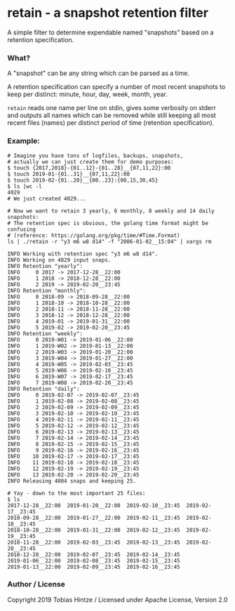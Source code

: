 # retain - a snapshot retention filter

A simple filter to determine expendable named "snapshots" based on a retention specification.

### What?

A "snapshot" can be any string which can be parsed as a time.

A retention specification can specify a number of most recent snapshots to keep per distinct: minute, hour, day, week, month, year.

`retain` reads one name per line on stdin, gives some verbosity on stderr and outputs all names which can be removed while still keeping all most recent files (names) per distinct period of time (retention specification).

### Example:

```
# Imagine you have tons of logfiles, backups, snapshots,
# actually we can just create them for demo purposes:
$ touch {2017,2018}-{01..12}-{01..28}__{07,11,22}:00
$ touch 2019-01-{01..31}__{07,11,22}:00
$ touch 2019-02-{01..20}__{00..23}:{00,15,30,45}
$ ls |wc -l
4029
# We just created 4029...

# Now we want to retain 3 yearly, 6 monthly, 8 weekly and 14 daily snapshots:
# The retention spec is obvious, the golang time format might be confusing
# (reference: https://golang.org/pkg/time/#Time.Format)
ls | ./retain -r "y3 m6 w8 d14" -f "2006-01-02__15:04" | xargs rm

INFO Working with retention spec "y3 m6 w8 d14".
INFO Working on 4029 input snaps.
INFO Retention "yearly":
INFO     0 2017 -> 2017-12-28__22:00
INFO     1 2018 -> 2018-12-28__22:00
INFO     2 2019 -> 2019-02-20__23:45
INFO Retention "monthly":
INFO     0 2018-09 -> 2018-09-28__22:00
INFO     1 2018-10 -> 2018-10-28__22:00
INFO     2 2018-11 -> 2018-11-28__22:00
INFO     3 2018-12 -> 2018-12-28__22:00
INFO     4 2019-01 -> 2019-01-31__22:00
INFO     5 2019-02 -> 2019-02-20__23:45
INFO Retention "weekly":
INFO     0 2019-W01 -> 2019-01-06__22:00
INFO     1 2019-W02 -> 2019-01-13__22:00
INFO     2 2019-W03 -> 2019-01-20__22:00
INFO     3 2019-W04 -> 2019-01-27__22:00
INFO     4 2019-W05 -> 2019-02-03__23:45
INFO     5 2019-W06 -> 2019-02-10__23:45
INFO     6 2019-W07 -> 2019-02-17__23:45
INFO     7 2019-W08 -> 2019-02-20__23:45
INFO Retention "daily":
INFO     0 2019-02-07 -> 2019-02-07__23:45
INFO     1 2019-02-08 -> 2019-02-08__23:45
INFO     2 2019-02-09 -> 2019-02-09__23:45
INFO     3 2019-02-10 -> 2019-02-10__23:45
INFO     4 2019-02-11 -> 2019-02-11__23:45
INFO     5 2019-02-12 -> 2019-02-12__23:45
INFO     6 2019-02-13 -> 2019-02-13__23:45
INFO     7 2019-02-14 -> 2019-02-14__23:45
INFO     8 2019-02-15 -> 2019-02-15__23:45
INFO     9 2019-02-16 -> 2019-02-16__23:45
INFO    10 2019-02-17 -> 2019-02-17__23:45
INFO    11 2019-02-18 -> 2019-02-18__23:45
INFO    12 2019-02-19 -> 2019-02-19__23:45
INFO    13 2019-02-20 -> 2019-02-20__23:45
INFO Releasing 4004 snaps and keeping 25.

# Yay - down to the most important 25 files:
$ ls
2017-12-28__22:00  2019-01-20__22:00  2019-02-10__23:45  2019-02-17__23:45
2018-09-28__22:00  2019-01-27__22:00  2019-02-11__23:45  2019-02-18__23:45
2018-10-28__22:00  2019-01-31__22:00  2019-02-12__23:45  2019-02-19__23:45
2018-11-28__22:00  2019-02-03__23:45  2019-02-13__23:45  2019-02-20__23:45
2018-12-28__22:00  2019-02-07__23:45  2019-02-14__23:45
2019-01-06__22:00  2019-02-08__23:45  2019-02-15__23:45
2019-01-13__22:00  2019-02-09__23:45  2019-02-16__23:45

```

### Author / License

Copyright 2019 Tobias Hintze / Licensed under Apache License, Version 2.0
